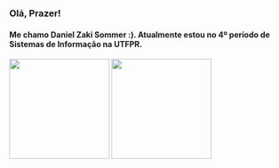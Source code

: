 ### Olá, Prazer! 
#### Me chamo Daniel Zaki Sommer :). Atualmente estou no 4º período de Sistemas de Informação na UTFPR. 

<div>
  <img height = "180em" src="https://github-readme-stats.vercel.app/api/top-langs/?username=danisommer&layout=compact&theme=dracula">
  <img height = "180em" src ="https://github-readme-stats.vercel.app/api?username=danisommer&show_icons=true&theme=dracula">
</div>


